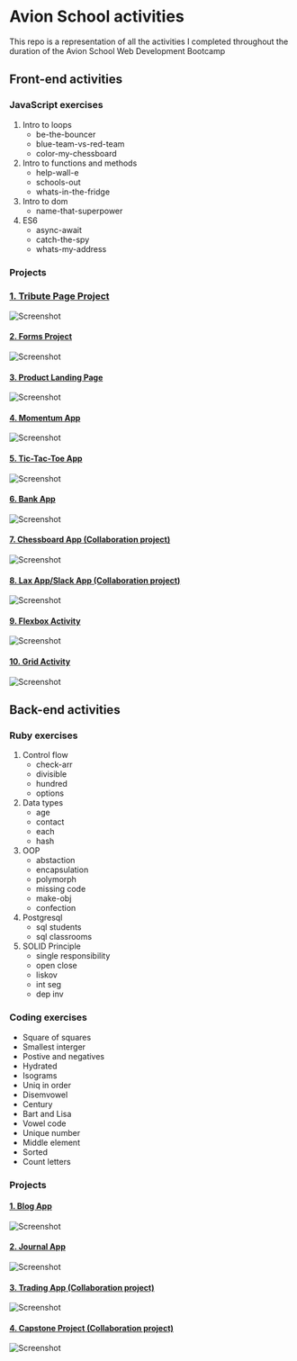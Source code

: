 # Avion School activities

This repo is a representation of all the activities I completed throughout the duration of the Avion School Web Development Bootcamp

## Front-end activities

### JavaScript exercises

1. Intro to loops
    - be-the-bouncer
    - blue-team-vs-red-team
    - color-my-chessboard
2. Intro to functions and methods
    - help-wall-e
    - schools-out
    - whats-in-the-fridge
3. Intro to dom
    - name-that-superpower
4. ES6 
   - async-await
   - catch-the-spy
   - whats-my-address

###  Projects

### [1. Tribute Page Project ](https://jmnahan.github.io/batch22-fe-activities/tribute-project/)

![Screenshot](./images/alan_turing.png)

#### [2. Forms Project ](https://jmnahan.github.io/batch22-fe-activities/forms-project/)

![Screenshot](./images/forms-project.png)

#### [3. Product Landing Page ](https://jmnahan.github.io/batch22-fe-activities/landing-page-project/)

![Screenshot](./images/product-landing-page.png)

#### [4. Momentum App ](https://jmnahan.github.io/batch22-fe-activities/momentum-app/)

![Screenshot](./images/momentum-app.png)

#### [5. Tic-Tac-Toe App ](https://jmnahan.github.io/batch22-fe-activities/tic-tac-toe/)

![Screenshot](./images/tic-tac-toe-app.png)

#### [6. Bank App ](https://jmnahan.github.io/batch22-fe-activities/bank-app/)

![Screenshot](./images/bank_app.png)

#### [7. Chessboard App (Collaboration project) ](https://jmnahan.github.io/batch22-fe-activities/chessboard-app/)

![Screenshot](./images/chessboard-app.png)

#### [8. Lax App/Slack App (Collaboration project) ](https://jmnahan.github.io/batch22-fe-activities/flexbox-activity/)

![Screenshot](./images/flexbox-activity.png)

#### [9. Flexbox Activity  ](https://jmnahan.github.io/batch22-fe-activities/flexbox-activity/)

![Screenshot](./images/flexbox-activity.png)

#### [10. Grid Activity ](https://jmnahan.github.io/batch22-fe-activities/grid-activity/)

![Screenshot](./images/grid-activity.png)

## Back-end activities

### Ruby exercises

1. Control flow 
    - check-arr
    - divisible
    - hundred
    - options
2. Data types 
    - age
    - contact
    - each
    - hash
3. OOP 
    - abstaction
    - encapsulation
    - polymorph
    - missing code
    - make-obj
    - confection
4. Postgresql
    - sql students
    - sql classrooms
5. SOLID Principle
    - single responsibility
    - open close
    - liskov
    - int seg
    - dep inv

### Coding exercises
 - Square of squares
 - Smallest interger
 - Postive and negatives
 - Hydrated
 - Isograms
 - Uniq in order
 - Disemvowel
 - Century
 - Bart and Lisa
 - Vowel code
 - Unique number
 - Middle element
 - Sorted
 - Count letters

### Projects

#### [1. Blog App ](https://jmnahan.github.io/batch22-fe-activities/tribute-project/)

![Screenshot](./images/alan_turing.png)

#### [2. Journal App ](https://jmnahan.github.io/batch22-fe-activities/tribute-project/)

![Screenshot](./images/alan_turing.png)

#### [3. Trading App (Collaboration project) ](https://jmnahan.github.io/batch22-fe-activities/tribute-project/)

![Screenshot](./images/alan_turing.png)

#### [4. Capstone Project (Collaboration project) ](https://jmnahan.github.io/batch22-fe-activities/tribute-project/)

![Screenshot](./images/alan_turing.png)